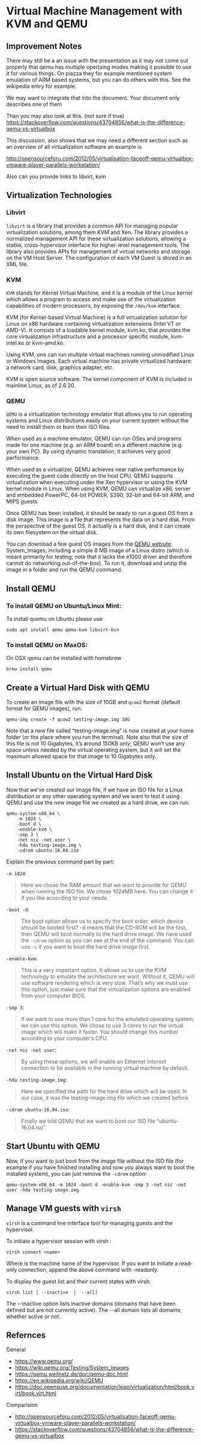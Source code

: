 # Virtual Machine Management with KVM and QEMU
>

## Improvement Notes


There may still be a an issue with the presentation as it may not come out properly that qemu has multiple opertaing modes making it possible to use it for various things. On piazza they for example mentioned system emulation of ARM based systems, but you can do others with this. See the wikipedia entry for example.

We may want to integrate that into the document. Your document only describes one of them

Than you may also look at this. (not sure if true) https://stackoverflow.com/questions/43704856/what-is-the-difference-qemu-vs-virtualbox

This discussion, also shows that we may need a different section such as an overview of all virtualization software an example is 

http://opensourceforu.com/2012/05/virtualisation-faceoff-qemu-virtualbox-vmware-player-parallels-workstation/

Also can you provide links to libvirt, kvm


## Virtualization Technologies

### Libvirt

`libvirt` is a library that provides a common API for managing popular virtualization solutions, among them KVM and Xen. The library provides a normalized management API for these virtualization solutions, allowing a stable, cross-hypervisor interface for higher-level management tools. The library also provides APIs for management of virtual networks and storage on the VM Host Server. The configuration of each VM Guest is stored in an XML file.

### KVM

`KVM` stands for Kernel Virtual Machine, and it is a module of the Linux kernel which allows a program to access and make use of the virtualization capabilities of modern processors, by exposing the `/dev/kvm` interface.

KVM (for Kernel-based Virtual Machine) is a full virtualization solution for Linux on x86 hardware containing virtualization extensions (Intel VT or AMD-V). It consists of a loadable kernel module, kvm.ko, that provides the core virtualization infrastructure and a processor specific module, kvm-intel.ko or kvm-amd.ko.

Using KVM, one can run multiple virtual machines running unmodified Linux or Windows images. Each virtual machine has private virtualized hardware: a network card, disk, graphics adapter, etc.

KVM is open source software. The kernel component of KVM is included in mainline Linux, as of 2.6.20. 

### QEMU

`QEMU` is a virtualization technology emulator that allows you to run operating systems and Linux distributions easily on your current system without the need to install them or burn their ISO files.

When used as a machine emulator, QEMU can run OSes and programs made for one machine (e.g. an ARM board) on a different machine (e.g. your own PC). By using dynamic translation, it achieves very good performance.

When used as a virtualizer, QEMU achieves near native performance by executing the guest code directly on the host CPU. QEMU supports virtualization when executing under the Xen hypervisor or using the KVM kernel module in Linux. When using KVM, QEMU can virtualize x86, server and embedded PowerPC, 64-bit POWER, S390, 32-bit and 64-bit ARM, and MIPS guests.

Once QEMU has been installed, it should be ready to run a guest OS from a disk image. This image is a file that represents the data on a hard disk. From the perspective of the guest OS, it actually is a hard disk, and it can create its own filesystem on the virtual disk.

You can download a few guest OS images from the [QEMU website](https://wiki.qemu.org/Testing/System_Images). System_Images, including a simple 8 MB image of a Linux distro (which is meant primarily for testing; note that it lacks the e1000 driver and therefore cannot do networking out-of-the-box). To run it, download and unzip the image in a folder and run the QEMU command.


## Install QEMU

### To install QEMU on Ubuntu/Linux Mint:

To install quemu on Ubuntu please use

	sudo apt install qemu qemu-kvm libvirt-bin

### To install QEMU on MaxOS:

On OSX qemu can be installed with homebrew 

	brew install qemu

## Create a Virtual Hard Disk with QEMU

To create an image file with the size of 10GB and `qcow2` format (default format for QEMU images), run:

```
qemu-img create -f qcow2 testing-image.img 10G
```

Note that a new file called “testing-image.img” is now created at your home folder (or the place where you run the terminal). Note also that the size of this file is not 10 Gigabytes, it’s around 150KB only; QEMU won’t use any space unless needed by the virtual operating system, but it will set the maximum allowed space for that image to 10 Gigabytes only.


## Install Ubuntu on the Virtual Hard Disk

Now that we’ve created our image file, if we have an ISO file for a Linux distribution or any other operating system and we want to test it using QEMU and use the new image file we created as a hard drive, we can run:

```
qemu-system-x86_64 \
	-m 1024 \
	-boot d \
	-enable-kvm \
	-smp 3 \
	-net nic -net user \
	-hda testing-image.img \
	-cdrom ubuntu-16.04.iso
```

Explain the previous command part by part:

`-m 1024`: 

> Here we chose the RAM amount that we want to provide for QEMU when running the ISO file. We chose 1024MB here. You can change it if you like according to your needs.

`-boot -d`: 

> The boot option allows us to specify the boot order, which device should be booted first? -d means that the CD-ROM will be the first, then QEMU will boot normally to the hard drive image. We have used the `-cdrom` option as you can see at the end of the command. You can use `-c` if you want to boot the hard drive image first.

`-enable-kvm`: 

> This is a very important option. It allows us to use the KVM technology to emulate the architecture we want. Without it, QEMU will use software rendering which is very slow. That’s why we must use this option, just make sure that the virtualization options are enabled from your computer BIOS.

`-smp 3`: 

> If we want to use more than 1 core for the emulated operating system, we can use this option. We chose to use 3 cores to run the virtual image which will make it faster. You should change this number according to your computer’s CPU.

`-net nic -net user`:

> By using these options, we will enable an Ethernet Internet connection to be available in the running virtual machine by default.

`-hda testing-image.img`: 

> Here we specified the path for the hard drive which will be used. 
> In our case, it was the testing-image.img file which we created
> before.

`-cdrom ubuntu-16.04.iso`: 

> Finally we told QEMU that we want to boot our ISO file 
> “ubuntu-16.04.iso”.



## Start Ubuntu with QEMU

Now, if you want to just boot from the image file without the ISO file (for example if you have finished installing and now you always want to boot the installed system), you can just remove the `-cdrom` option:

```
qemu-system-x86_64 -m 1024 -boot d -enable-kvm -smp 3 -net nic -net user -hda testing-image.img
```

## Manage VM guests with `virsh`

`virsh` is a command line interface tool for managing guests and the hypervisor.

To initiate a hypervisor session with virsh :

```
virsh connect <name>
```

Where <name> is the machine name of the hypervisor. If you want to initiate a read-only connection, append the above command with -readonly.

To display the guest list and their current states with virsh:

```
virsh list [ --inactive  |  --all]
```

The --inactive option lists inactive domains (domains that have been defined but are not currently active). The --all domain lists all domains, whether active or not.

## Refernces

General

* <https://www.qemu.org/>
* <https://wiki.qemu.org/Testing/System_Images>
* <https://qemu.weilnetz.de/doc/qemu-doc.html>
* <https://en.wikipedia.org/wiki/QEMU>
* <https://doc.opensuse.org/documentation/leap/virtualization/html/book.virt/book.virt.html>

Comparision

* <http://opensourceforu.com/2012/05/virtualisation-faceoff-qemu-virtualbox-vmware-player-parallels-workstation/>
* <https://stackoverflow.com/questions/43704856/what-is-the-difference-qemu-vs-virtualbox>
